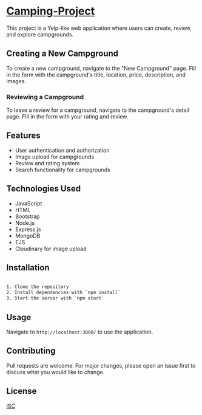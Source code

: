 # [Camping-Project](https://peaceful-ocean-29295-87383deb0a4f.herokuapp.com/)

This project is a Yelp-like web application where users can create, review, and explore campgrounds.

## Creating a New Campground

To create a new campground, navigate to the "New Campground" page. Fill in the form with the campground's title, location, price, description, and images.

### Reviewing a Campground

To leave a review for a campground, navigate to the campground's detail page. Fill in the form with your rating and review.



## Features

- User authentication and authorization
- Image upload for campgrounds
- Review and rating system
- Search functionality for campgrounds

## Technologies Used

- JavaScript
- HTML
- Bootstrap
- Node.js
- Express.js
- MongoDB
- EJS
- Cloudinary for image upload

## Installation

```sh

1. Clone the repository
2. Install dependencies with `npm install`
3. Start the server with `npm start`
```

## Usage

Navigate to `http://localhost:3000/` to use the application.

## Contributing

Pull requests are welcome. For major changes, please open an issue first to discuss what you would like to change.

## License

[ISC](https://choosealicense.com/licenses/isc/)